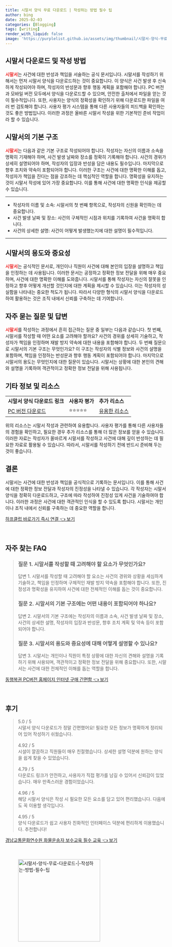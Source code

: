 ```yaml
---
title: 시말서 양식 무료 다운로드 | 작성하는 방법 필수 팁
author: bing
date: 2025-02-03
categories: [Blogging]
tags: [writing]
render_with_liquid: false
image: 'https://purplelist.github.io/assets/img/thumbnail/시말서-양식-무료-다운로드-|-작성하는-방법-필수-팁.webp'
---
```



<h2 id='시말서_다운로드_및_작성_방법'>시말서 다운로드 및 작성 방법</h2>

<p><b><span style="color: #ee2323;">시말서</span></b>는 사건에 대한 반성과 책임을 서술하는 공식 문서입니다. 시말서를 작성하기 위해서는 먼저 시말서 양식을 다운로드하는 것이 중요합니다. 이 양식은 사건 발생 후 신속하게 작성되어야 하며, 작성자의 반성문과 향후 행동 계획을 포함해야 합니다. PC 버전과 모바일 버전 모두에서 양식을 다운로드할 수 있으며, 안전한 출처에서 파일을 얻는 것이 필수적입니다. 또한, 사용자는 양식의 정확성을 확인하기 위해 다운로드한 파일을 여러 번 검토해야 합니다. 사용자 평가 시스템을 통해 다른 사용자들의 피드백을 확인하는 것도 좋은 방법입니다. 이러한 과정은 올바른 시말서 작성을 위한 기본적인 준비 작업이라 할 수 있습니다.</p>

<h2 id='시말서의_기본_구조'>시말서의 기본 구조</h2>

<p><b><span style="color: #ee2323;">시말서</span></b>는 다음과 같은 기본 구조로 작성되어야 합니다. 작성자는 자신의 이름과 소속을 명확히 기재해야 하며, 사건 발생 날짜와 장소를 정확히 기록해야 합니다. 사건의 경위가 상세히 설명되어야 하며, 작성자의 입장과 반성을 담은 내용도 필수입니다. 마지막으로 향후 조치와 약속이 포함되어야 합니다. 이러한 구조는 사건에 대한 명확한 이해를 돕고, 작성자가 책임을 진다는 점을 강조하는 데 핵심적인 역할을 합니다. 명확성을 유지하는 것이 시말서 작성에 있어 가장 중요합니다. 이를 통해 사건에 대한 명확한 인식을 제공할 수 있습니다.</p>

<hr />

<ul>
    <li>작성자의 이름 및 소속: 시말서의 첫 번째 항목으로, 작성자의 신원을 확인하는 데 중요합니다.</li>
    <li>사건 발생 날짜 및 장소: 사건의 구체적인 시점과 위치를 기록하여 사건을 명확히 합니다.</li>
    <li>사건의 상세한 설명: 사건이 어떻게 발생했는지에 대한 설명이 필수적입니다.</li>
</ul>

<hr />

<h2 id='시말서의_용도와_중요성'>시말서의 용도와 중요성</h2>

<p><b><span style="color: #ee2323;">시말서</span></b>는 공식적인 문서로, 개인이나 직원이 사건에 대해 본인의 입장을 설명하고 책임을 인정하는 데 사용됩니다. 이러한 문서는 공정하고 정확한 정보 전달을 위해 매우 중요하며, 사건에 대한 명확한 이해를 도와줍니다. 시말서를 통해 작성자는 자신의 잘못을 인정하고 향후 어떻게 개선할 것인지에 대한 계획을 제시할 수 있습니다. 이는 작성자의 성실함을 나타내는 중요한 척도가 됩니다. 따라서 다양한 형식의 시말서 양식을 다운로드하여 활용하는 것은 조직 내에서 신뢰를 구축하는 데 기여합니다.</p>

<h2 id='자주_묻는_질문_및_답변'>자주 묻는 질문 및 답변</h2>

<p><b><span style="color: #ee2323;">시말서</span></b>를 작성하는 과정에서 흔히 접근하는 질문 중 일부는 다음과 같습니다. 첫 번째, 시말서를 작성할 때 어떤 요소를 고려해야 할까요? 사건의 경위를 상세히 기술하고, 작성자가 책임을 인정하며 재발 방지 약속에 대한 내용을 포함해야 합니다. 두 번째 질문으로 시말서의 기본 구조는 무엇인가요? 이 구조는 작성자의 식별 정보와 사건의 설명을 포함하며, 책임을 인정하는 반성문과 향후 행동 계획이 포함되어야 합니다. 마지막으로 시말서의 용도는 무엇인지에 대한 질문이 있습니다. 시말서는 상황에 대한 본인의 견해와 설명을 기록하여 객관적이고 정확한 정보 전달을 위해 사용됩니다.</p>

<h2 id='기타_정보_및_리소스'>기타 정보 및 리소스</h2>

<table>
    <tr>
        <td><b>시말서 양식 다운로드 링크</b></td>
        <td><b>사용자 평가</b></td>
        <td><b>추가 리소스</b></td>
    </tr>
    <tr>
        <td><a href="https://example.com/download">PC 버전 다운로드</a></td>
        <td>⭐⭐⭐⭐⭐</td>
        <td><a href="https://example.com/resources">유용한 리소스</a></td>
    </tr>
</table>

<p>위의 리소스는 시말서 작성과 관련하여 유용합니다. 사용자 평가를 통해 다른 사용자들의 경험을 확인하고, 필요한 경우 추가 리소스를 통해 더 많은 정보를 얻을 수 있습니다. 이러한 자료는 작성자가 올바르게 시말서를 작성하고 사건에 대해 깊이 반성하는 데 필요한 자료로 활용될 수 있습니다. 따라서, 시말서를 작성하기 전에 반드시 준비해 두는 것이 좋습니다.</p>

<h2 id='결론'>결론</h2>

<p>시말서는 사건에 대한 반성과 책임을 공식적으로 기록하는 문서입니다. 이를 통해 사건에 대한 정확한 정보 전달과 작성자의 진정성을 나타낼 수 있습니다. 각 작성자는 시말서 양식을 정확히 다운로드하고, 구조에 따라 작성하여 진정성 있게 사건을 기술하여야 합니다. 이러한 과정은 사건에 대한 객관적인 인식을 할 수 있도록 합니다. 시말서는 개인이나 조직 내에서 신뢰를 구축하는 데 중요한 역할을 합니다.</p>


<p><a class="click-button" title="하프클럽 바로가기 즉시 연결" href="https://purplelist.github.io/posts/%ED%95%98%ED%94%84%ED%81%B4%EB%9F%BD-%EB%B0%94%EB%A1%9C%EA%B0%80%EA%B8%B0-%EC%A6%89%EC%8B%9C-%EC%97%B0%EA%B2%B0/" rel="dofollow">하프클럽 바로가기 즉시 연결 👈 보기</a></p><br>
<h2 id='자주_찾는_FAQ'>자주 찾는 FAQ</h2>
<div itemscope="" itemtype="https://schema.org/FAQPage"> 
<blockquote> 
<div itemscope="" itemprop="mainEntity" itemtype="https://schema.org/Question"> 
<h3 itemprop="name">질문 1. 시말서를 작성할 때 고려해야 할 요소가 무엇인가요?</h3> 
<div itemscope="" itemprop="acceptedAnswer" itemtype="https://schema.org/Answer"> 
<span itemprop="text"> 
<p>답변 1. 시말서를 작성할 때 고려해야 할 요소는 사건의 경위와 상황을 세심하게 기술하고, 책임을 인정하며 구체적인 재발 방지 약속을 포함해야 합니다. 또한, 진정성과 명확성을 유지하여 사건에 대한 전체적인 이해를 돕는 것이 중요합니다.</p> 
</span> 
</div> 
</div> 
<div itemscope="" itemprop="mainEntity" itemtype="https://schema.org/Question"> 
<h3 itemprop="name">질문 2. 시말서의 기본 구조에는 어떤 내용이 포함되어야 하나요?</h3> 
<div itemscope="" itemprop="acceptedAnswer" itemtype="https://schema.org/Answer"> 
<span itemprop="text"> 
<p>답변 2. 시말서의 기본 구조에는 작성자의 이름과 소속, 사건 발생 날짜 및 장소, 사건의 상세한 설명, 작성자의 입장과 반성문, 향후 조치 계획 및 약속 등이 포함되어야 합니다.</p> 
</span> 
</div> 
</div> 
<div itemscope="" itemprop="mainEntity" itemtype="https://schema.org/Question"> 
<h3 itemprop="name">질문 3. 시말서의 용도와 중요성에 대해 어떻게 설명할 수 있나요?</h3> 
<div itemscope="" itemprop="acceptedAnswer" itemtype="https://schema.org/Answer"> 
<span itemprop="text"> 
<p>답변 3. 시말서는 개인이나 직원이 특정 상황에 대한 자신의 견해와 설명을 기록하기 위해 사용되며, 객관적이고 정확한 정보 전달을 위해 중요합니다. 또한, 시말서는 사건에 대한 전체적인 이해를 돕는 역할을 합니다.</p> 
</span> 
</div> 
</div> 
</blockquote> 
</div>
<p><a class="click-button" title="동행복권 PC버전 홈페이지 인터넷 구매 간편함" href="https://purplelist.github.io/posts/%EB%8F%99%ED%96%89%EB%B3%B5%EA%B6%8C-PC%EB%B2%84%EC%A0%84-%ED%99%88%ED%8E%98%EC%9D%B4%EC%A7%80-%EC%9D%B8%ED%84%B0%EB%84%B7-%EA%B5%AC%EB%A7%A4-%EA%B0%84%ED%8E%B8%ED%95%A8/" rel="dofollow">동행복권 PC버전 홈페이지 인터넷 구매 간편함 👈 보기</a></p><br>
<h2 id='후기'>후기</h2>
<div itemscope itemtype="https://schema.org/Product">
  <blockquote>
  <div itemprop="review" itemscope itemtype="https://schema.org/Review">
      <div itemprop="reviewRating" itemscope itemtype="https://schema.org/Rating"> <span itemprop="ratingValue">5.0</span> / <span itemprop="bestRating">5</span> </div>
      <span itemprop="reviewBody">시말서 양식 다운로드가 정말 간편했어요! 필요한 모든 정보가 명확하게 정리되어 있어 작성하기 쉬웠습니다.</span>
  </div>
  <br>
  <div itemprop="review" itemscope itemtype="https://schema.org/Review">
      <div itemprop="reviewRating" itemscope itemtype="https://schema.org/Rating"> <span itemprop="ratingValue">4.92</span> / <span itemprop="bestRating">5</span> </div>
      <span itemprop="reviewBody">시설이 깔끔하고 직원들이 매우 친절했습니다. 상세한 설명 덕분에 원하는 양식을 쉽게 찾을 수 있었습니다.</span>
  </div>
  <br>
  <div itemprop="review" itemscope itemtype="https://schema.org/Review">
      <div itemprop="reviewRating" itemscope itemtype="https://schema.org/Rating"> <span itemprop="ratingValue">4.79</span> / <span itemprop="bestRating">5</span> </div>
      <span itemprop="reviewBody">다운로드 링크가 안전하고, 사용자가 직접 평가를 남길 수 있어서 신뢰감이 있었습니다. 매우 만족스러운 경험이었습니다.</span>
  </div>
  <br>
  <div itemprop="review" itemscope itemtype="https://schema.org/Review">
      <div itemprop="reviewRating" itemscope itemtype="https://schema.org/Rating"> <span itemprop="ratingValue">4.96</span> / <span itemprop="bestRating">5</span> </div>
      <span itemprop="reviewBody">해당 시말서 양식은 작성 시 필요한 모든 요소를 담고 있어 편리했습니다. 다음에도 꼭 이용할 생각입니다.</span>
  </div>
  <br>
  <div itemprop="review" itemscope itemtype="https://schema.org/Review">
      <div itemprop="reviewRating" itemscope itemtype="https://schema.org/Rating"> <span itemprop="ratingValue">4.95</span> / <span itemprop="bestRating">5</span> </div>
      <span itemprop="reviewBody">양식 다운로드가 쉽고 사용자 친화적인 인터페이스 덕분에 편리하게 이용했습니다. 추천합니다!</span>
  </div>
  </blockquote>
</div>
<p><a class="click-button" title="경남교통문화연수원 화물운송자 보수교육 필수 교육" href="https://purplelist.github.io/posts/%EA%B2%BD%EB%82%A8%EA%B5%90%ED%86%B5%EB%AC%B8%ED%99%94%EC%97%B0%EC%88%98%EC%9B%90-%ED%99%94%EB%AC%BC%EC%9A%B4%EC%86%A1%EC%9E%90-%EB%B3%B4%EC%88%98%EA%B5%90%EC%9C%A1-%ED%95%84%EC%88%98-%EA%B5%90%EC%9C%A1/" rel="dofollow">경남교통문화연수원 화물운송자 보수교육 필수 교육 👈 보기</a></p><br>
<figure class="image"><img src="https://purplelist.github.io/assets/img/thumbnail/시말서-양식-무료-다운로드-|-작성하는-방법-필수-팁.webp" alt="시말서-양식-무료-다운로드-|-작성하는-방법-필수-팁" width="256" height="256"></figure>